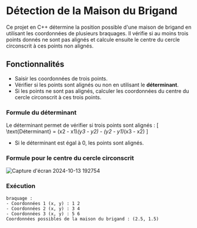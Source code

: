 # Détection de la Maison du Brigand

Ce projet en C++ détermine la position possible d'une maison de brigand en utilisant les coordonnées de plusieurs braquages. Il vérifie si au moins trois points donnés ne sont pas alignés et calcule ensuite le centre du cercle circonscrit à ces points non alignés.

## Fonctionnalités
- Saisir les coordonnées de trois points.
- Vérifier si les points sont alignés ou non en utilisant le **déterminant**.
- Si les points ne sont pas alignés, calculer les coordonnées du centre du cercle circonscrit à ces trois points.

### Formule du déterminant

Le déterminant permet de vérifier si trois points sont alignés :
\[
\text{Déterminant} = (x2 - x1)*(y3 - y2) - (y2 - y1)*(x3 - x2)
\]
- Si le déterminant est égal à 0, les points sont alignés.

### Formule pour le centre du cercle circonscrit
![Capture d'écran 2024-10-13 192754](https://github.com/user-attachments/assets/b8eddea6-94ce-45c2-822f-1dee1021d4f5)



### Exécution
```
braquage :
- Coordonnées 1 (x, y) : 1 2
- Coordonnées 2 (x, y) : 3 4
- Coordonnées 3 (x, y) : 5 6
Coordonnées possibles de la maison du brigand : (2.5, 1.5)





